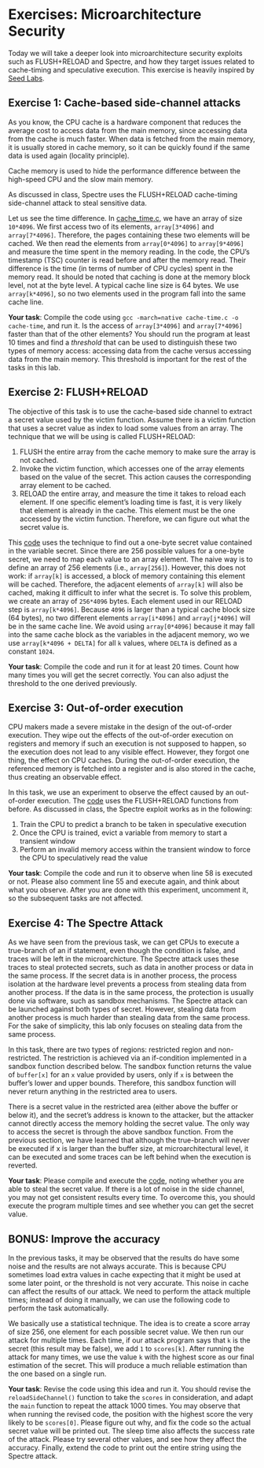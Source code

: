 # Exercises: Microarchitecture Security

Today we will take a deeper look into microarchitecture security exploits such as
FLUSH+RELOAD and Spectre, and how they target issues related to
cache-timing and speculative execution. This exercise is heavily
inspired by [Seed Labs](https://seedsecuritylabs.org/Labs_20.04/System/Spectre_Attack/).

## Exercise 1: Cache-based side-channel attacks

As you know, the CPU cache is a hardware component that reduces the
average cost to access data from the main memory, since accessing data from the cache
is much faster. When data is fetched from the main memory, it is usually stored in cache memory,
so it can be quickly found if the same data is used again (locality principle).

Cache memory is used to hide the performance difference between the high-speed CPU and the slow main memory.

As discussed in class, Spectre uses the FLUSH+RELOAD cache-timing side-channel attack to steal
sensitive data. 

Let us see the time difference. In [cache_time.c](cache_time.c), we have an array of size `10*4096`.
We first access two of its elements, `array[3*4096]` and `array[7*4096]`. Therefore, the pages containing these two elements will be
cached. We then read the elements from `array[0*4096]` to `array[9*4096]` and measure the time
spent in the memory reading. In the code, the CPU’s timestamp (TSC) counter is read before and after the memory read.
Their difference is the time (in terms of number of CPU cycles) spent in the memory read. It should be noted that
caching is done at the memory block level, not at the byte level. A typical cache line size is 64 bytes. We use
`array[k*4096]`, so no two elements used in the program fall into the same cache line.

**Your task**: Compile the code using `gcc -march=native cache-time.c -o cache-time`, and run it. Is the
access of `array[3*4096]` and `array[7*4096]` faster than that of the other elements? You should
run the program at least 10 times and find a _threshold_ that can be used to distinguish these two types of memory access: accessing data from the cache
versus accessing data from the main memory. This threshold is important for the rest of the tasks in this lab.

## Exercise 2: FLUSH+RELOAD

The objective of this task is to use the cache-based side channel to extract a secret value used by the victim function.
Assume there is a victim function that uses a secret value as index to load some values from an array.
The technique that we will be using is called FLUSH+RELOAD:

1. FLUSH the entire array from the cache memory to make sure the array is not cached.
2. Invoke the victim function, which accesses one of the array elements based on the value of the secret.
This action causes the corresponding array element to be cached.
3. RELOAD the entire array, and measure the time it takes to reload each element. If one specific
element’s loading time is fast, it is very likely that element is already in the cache. This element must
be the one accessed by the victim function. Therefore, we can figure out what the secret value is.

This [code](flush-reload.c) uses the technique to find out a one-byte secret value contained in the variable secret.
Since there are 256 possible values for a one-byte secret, we need to map each value to an array element. The naive way is to define an array of 256 elements (i.e., `array[256]`).
However, this does not work: if `array[k]` is accessed, a block of memory containing this element will be cached. Therefore, the adjacent elements of `array[k]` will also be cached, making it difficult to infer what the secret is. To solve this problem, we create an array of `256*4096` bytes. Each element used in our RELOAD step is `array[k*4096]`. Because
`4096` is larger than a typical cache block size (64 bytes), no two different elements `array[i*4096]` and
`array[j*4096]` will be in the same cache line. We avoid using `array[0*4096]` because it may fall into the same cache block as the variables in the adjacent memory,
wo we use `array[k*4096 + DELTA]` for all `k` values, where `DELTA` is defined as a constant `1024`.

**Your task**: Compile the code and run it for at least 20 times. Count how many times you will get the secret correctly.
You can also adjust the threshold to the one derived previously.

## Exercise 3: Out-of-order execution

CPU makers made a severe mistake in the design of the out-of-order execution. They
wipe out the effects of the out-of-order execution on registers and memory if such an execution is not
supposed to happen, so the execution does not lead to any visible effect. However, they forgot one thing,
the effect on CPU caches. During the out-of-order execution, the referenced memory is fetched into a
register and is also stored in the cache, thus creating an observable effect.

In this task, we use an experiment to observe the effect caused by an out-of-order execution.
The [code](out-of-order.c) uses the FLUSH+RELOAD functions from before. As discussed in class, the Spectre exploit works as in the following:

1. Train the CPU to predict a branch to be taken in speculative execution
2. Once the CPU is trained, evict a variable from memory to start a transient window
3. Perform an invalid memory access within the transient window to force the CPU to speculatively read the value

**Your task**: Compile the code and run it to observe when line 58 is executed or not.
Please also comment line 55 and execute again, and think about what you observe.
After you are done with this experiment, uncomment it, so the subsequent tasks are not affected.

## Exercise 4: The Spectre Attack

As we have seen from the previous task, we can get CPUs to execute a true-branch of an if statement, even
though the condition is false, and traces will be left in the microarchicture.
The Spectre attack uses these traces to steal protected secrets, such as data in another process or data in the same process.
If the secret data is in another process, the process isolation at the hardware level prevents a process from stealing data from another
process. If the data is in the same process, the protection is usually done via software, such as sandbox
mechanisms. The Spectre attack can be launched against both types of secret. However, stealing data from
another process is much harder than stealing data from the same process. For the sake of simplicity, this lab
only focuses on stealing data from the same process.

In this task, there are two types of regions: restricted region and non-restricted. The restriction is achieved via an if-condition implemented in a sandbox
function described below. The sandbox function returns the value of `buffer[x]` for an `x` value provided
by users, only if `x` is between the buffer’s lower and upper bounds. Therefore, this sandbox function will
never return anything in the restricted area to users.

There is a secret value in the restricted area (either above the buffer or below it), and the secret’s address
is known to the attacker, but the attacker cannot directly access the memory holding the secret value. The
only way to access the secret is through the above sandbox function. From the previous section, we have
learned that although the true-branch will never be executed if x is larger than the buffer size, at microarchitectural level,
it can be executed and some traces can be left behind when the execution is reverted.

**Your task**: Please compile and execute the [code](spectre.c), noting whether
you are able to steal the secret value. If there is a lot of noise in the side channel, you may not get consistent
results every time. To overcome this, you should execute the program multiple times and see whether you
can get the secret value.

## BONUS: Improve the accuracy

In the previous tasks, it may be observed that the results do have some noise and the results are not always
accurate. This is because CPU sometimes load extra values in cache expecting that it might be used at some
later point, or the threshold is not very accurate. This noise in cache can affect the results of our attack. We
need to perform the attack multiple times; instead of doing it manually, we can use the following code to
perform the task automatically.

We basically use a statistical technique. The idea is to create a score array of size 256, one element for
each possible secret value. We then run our attack for multiple times. Each time, if our attack program says
that `k` is the secret (this result may be false), we add `1` to `scores[k]`. After running the attack for many
times, we use the value `k` with the highest score as our final estimation of the secret. This will produce a
much reliable estimation than the one based on a single run.

**Your task**: Revise the code using this idea and run it. You should revise the `reloadSideChannel()` function to take
the `scores` in consideration, and adapt the `main` function to repeat the attack 1000 times.
You may observe that when running the revised code, the position with the highest score the very likely to be `scores[0]`.
Please figure out why, and fix the code so the actual secret value will be printed out. The sleep time also affects the success rate of the attack.
Please try several other values, and see how they affect the accuracy.
Finally, extend the code to print out the entire string using the Spectre attack.

